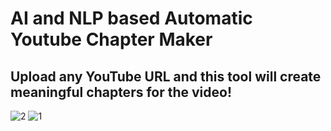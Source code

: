 # AI and NLP based Automatic Youtube Chapter Maker

## Upload any YouTube URL and this tool will create meaningful chapters for the video!

![2](https://github.com/moky1477/AI-YouTube-Transcript-Maker/assets/99066510/240d41f0-3732-4ce8-a05f-6c2e593e9612)
![1](https://github.com/moky1477/AI-YouTube-Transcript-Maker/assets/99066510/e602e668-8893-4e87-bd85-da54b8a8383d)
